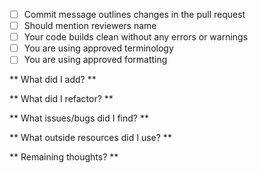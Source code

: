 -[ ] Commit message outlines changes in the pull request 
-[ ] Should mention reviewers name 
-[ ] Your code builds clean without any errors or warnings 
-[ ] You are using approved terminology 
-[ ] You are using approved formatting

** What did I add? **

** What did I refactor? **

** What issues/bugs did I find? **

** What outside resources did I use? **

** Remaining thoughts? **
